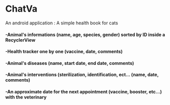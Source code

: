 # ChatVa
An android application : A simple health book for cats

#### -Animal's informations (name, age, species, gender) sorted by ID inside a RecyclerView
#### -Health tracker one by one (vaccine, date, comments)
#### -Animal's diseases (name, start date, end date, comments)
#### -Animal's interventions (sterilization, identification, ect... (name, date, comments)
#### -An approximate date for the next appointment (vaccine, booster, etc...) with the veterinary
